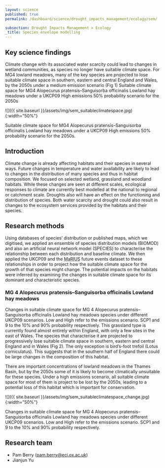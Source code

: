 ```yaml
---
layout: science
published: true
permalink: /dashboard/science/drought_impacts_management/ecology/sem/

subsection: Drought Impacts Management > Ecology
_title: Species envelope modelling
---
```


## Key science findings

Climate change with its associated water scarcity could lead to changes in wetland communities, as species no longer have suitable climate space.
For MG4 lowland meadows, many of the key species are projected to lose suitable climate space in southern, eastern and central England and Wales, by the 2050s under a medium emission scenario (Fig 1) Suitable climate space for MG4 Alopecurus pratensis–Sanguisorba officinalis Lowland hay meadows under a UKCP09 High emissions 50% probability scenario for the 2050s

![]({{ site.baseurl }}/assets/img/sem_suitableclimatespace.jpg){:width="50%"}

Suitable climate space for MG4 Alopecurus pratensis–Sanguisorba officinalis Lowland hay meadows under a UKCP09 High emissions 50% probability scenario for the 2050s.

## Introduction 

Climate change is already affecting habitats and their species in several ways. Future changes in temperature and water availability are likely to lead to changes in the distribution of many species and thus in habitat composition. We focused on selected wetland, grassland and woodland habitats. While these changes are seen at different scales, ecological responses to climate are currently best modelled at the national to regional or catchment scale. Droughts also will have an effect on the functioning and distribution of species. Both water scarcity and drought could also result in changes to the ecosystem services provided by the habitats and their species. 

## Research methods

Using databases of species’ distribution or published maps, which we digitised, we applied an ensemble of species distribution models (BIOMOD) and also an artificial neural network model (SPECIES) to characterise the relationship between each distribution and baseline climate. We then applied the UKCP09 and the <abbr title="Managing the Risks, Impacts and Uncertainties of drought and water Scarcity">MaRIUS</abbr> future events dataset to these relationships in order to project how the suitable climate space for the growth of that species might change.  The potential impacts on the habitats were inferred by examining the changes in suitable climate space for its dominant and characteristic species.

### MG 4 Alopecurus pratensis–Sanguisorba officinalis Lowland hay meadows

Changes in suitable climate space for MG 4 Alopecurus pratensis–Sanguisorba officinalis Lowland hay meadows species under different UKCP09 scenarios. Low and High refer to the emissions scenario. SCP1 and 9 to the 10% and 90% probability respectively.
This grassland type is currently found almost entirely within England, with only a few sites in the east of Wales.  The species that characterise it are projected to progressively lose suitable climate space in southern, eastern and central England and in Wales (Fig 2). The only exception is bird’s-foot trefoil (Lotus corniculatus). This suggests that in the southern half of England there could be large changes in the composition of this habitat.

There are important concentrations of lowland meadows in the Thames Basin, but by the 2050s some of it is likely to become climatically unsuitable for these species. Under a high emissions scenario, all suitable climate space for most of them is project to be lost by the 2050s, leading to a potential loss of this habitat which is important for conservation.

![]({{ site.baseurl }}/assets/img/sem_suitableclimatespace_change.jpg){:width="50%"}

Changes in suitable climate space for MG 4 Alopecurus pratensis–Sanguisorba officinalis Lowland hay meadows species under different UKCP09 scenarios. Low and High refer to the emissions scenario. SCP1 and 9 to the 10% and 90% probability respectively.

## Research team

* Pam Berry (pam.berry@eci.ox.ac.uk)
* Jianjun Yu
